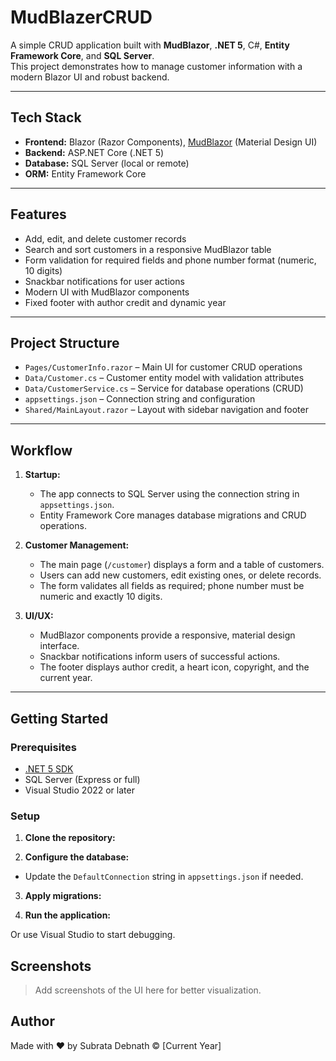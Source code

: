 # MudBlazerCRUD

A simple CRUD application built with **MudBlazor**, **.NET 5**, C#, **Entity Framework Core**, and **SQL Server**.  
This project demonstrates how to manage customer information with a modern Blazor UI and robust backend.

---

## Tech Stack

- **Frontend:** Blazor (Razor Components), [MudBlazor](https://mudblazor.com/) (Material Design UI)
- **Backend:** ASP.NET Core (.NET 5)
- **Database:** SQL Server (local or remote)
- **ORM:** Entity Framework Core

---

## Features

- Add, edit, and delete customer records
- Search and sort customers in a responsive MudBlazor table
- Form validation for required fields and phone number format (numeric, 10 digits)
- Snackbar notifications for user actions
- Modern UI with MudBlazor components
- Fixed footer with author credit and dynamic year

---

## Project Structure

- `Pages/CustomerInfo.razor` – Main UI for customer CRUD operations
- `Data/Customer.cs` – Customer entity model with validation attributes
- `Data/CustomerService.cs` – Service for database operations (CRUD)
- `appsettings.json` – Connection string and configuration
- `Shared/MainLayout.razor` – Layout with sidebar navigation and footer

---

## Workflow

1. **Startup:**  
   - The app connects to SQL Server using the connection string in `appsettings.json`.
   - Entity Framework Core manages database migrations and CRUD operations.

2. **Customer Management:**  
   - The main page (`/customer`) displays a form and a table of customers.
   - Users can add new customers, edit existing ones, or delete records.
   - The form validates all fields as required; phone number must be numeric and exactly 10 digits.

3. **UI/UX:**  
   - MudBlazor components provide a responsive, material design interface.
   - Snackbar notifications inform users of successful actions.
   - The footer displays author credit, a heart icon, copyright, and the current year.

---

## Getting Started

### Prerequisites

- [.NET 5 SDK](https://dotnet.microsoft.com/download/dotnet/5.0)
- SQL Server (Express or full)
- Visual Studio 2022 or later

### Setup

1. **Clone the repository:**

2. **Configure the database:**
- Update the `DefaultConnection` string in `appsettings.json` if needed.

3. **Apply migrations:**

4. **Run the application:**

Or use Visual Studio to start debugging.

## Screenshots

> Add screenshots of the UI here for better visualization.


## Author

Made with &#10084;&#65039; by Subrata Debnath &copy; [Current Year]



